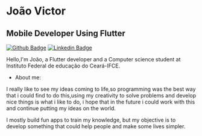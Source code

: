 # João Victor
## Mobile Developer Using Flutter
[![Github Badge](https://img.shields.io/badge/-Github-000?style=flat-square&logo=Github&logoColor=white&link=https://github.com/Jaofranca)](https://github.com/Jaofranca)
[![Linkedin Badge](https://img.shields.io/badge/-LinkedIn-blue?style=flat-square&logo=Linkedin&logoColor=white&link=https://www.linkedin.com/in/joão-victor-frança-02103911a/)](https://www.linkedin.com/in/joão-victor-frança-02103911a/)

Hello,I'm João, a Flutter developer and a Computer science student at Instituto Federal de educação do Ceará-IFCE.

- About me:

I really like to see my ideas coming to life,so programming was the best way that i could find to do this,using my creativity to solve problems and develop nice things is what i like to do, i hope that in the future i could work with this  and continue putting my ideas on the world.

I mostly build fun apps to train my knowledge, but my objective is to develop something that could help people and make some lives simpler.
